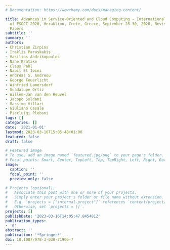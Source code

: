 ```yaml
---
# Documentation: https://wowchemy.com/docs/managing-content/

title: Advances in Service-Oriented and Cloud Computing - International Workshops
  of ESOCC 2020, Heraklion, Crete, Greece, September 28-30, 2020, Revised Selected
  Papers
subtitle: ''
summary: ''
authors:
- Christian Zirpins
- Iraklis Paraskakis
- Vasilios Andrikopoulos
- Nane Kratzke
- Claus Pahl
- Nabil El Ioini
- Andreas S. Andreou
- George Feuerlicht
- Winfried Lamersdorf
- Guadalupe Ortiz
- Willem-Jan van den Heuvel
- Jacopo Soldani
- Massimo Villari
- Giuliano Casale
- Pierluigi Plebani
tags: []
categories: []
date: '2021-01-01'
lastmod: 2023-03-16T15:05:48+01:00
featured: false
draft: false

# Featured image
# To use, add an image named `featured.jpg/png` to your page's folder.
# Focal points: Smart, Center, TopLeft, Top, TopRight, Left, Right, BottomLeft, Bottom, BottomRight.
image:
  caption: ''
  focal_point: ''
  preview_only: false

# Projects (optional).
#   Associate this post with one or more of your projects.
#   Simply enter your project's folder or file name without extension.
#   E.g. `projects = ["internal-project"]` references `content/project/deep-learning/index.md`.
#   Otherwise, set `projects = []`.
projects: []
publishDate: '2023-03-16T14:05:47.845481Z'
publication_types:
- '0'
abstract: ''
publication: '*Springer*'
doi: 10.1007/978-3-030-71906-7
---
```

